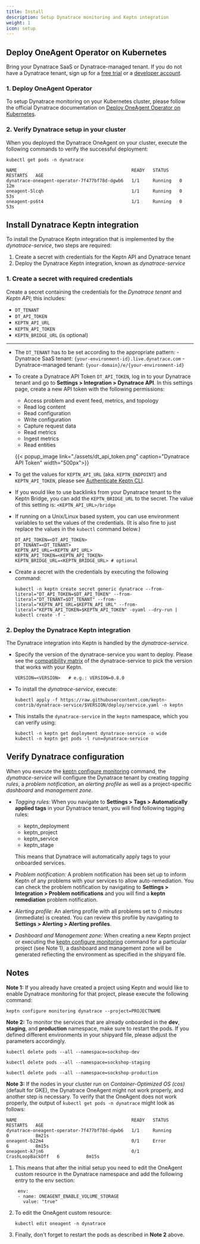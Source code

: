 ```yaml
---
title: Install
description: Setup Dynatrace monitoring and Keptn integration
weight: 1
icon: setup
---
```


## Deploy OneAgent Operator on Kubernetes

Bring your Dynatrace SaaS or Dynatrace-managed tenant. If you do not have a Dynatrace tenant, sign up for a [free trial](https://www.dynatrace.com/trial/) or a [developer account](https://www.dynatrace.com/developer/).

### 1. Deploy OneAgent Operator

To setup Dynatrace monitoring on your Kubernetes cluster, please follow the official Dynatrace documentation on [Deploy OneAgent Operator on Kubernetes](https://www.dynatrace.com/support/help/technology-support/cloud-platforms/kubernetes/deploy-oneagent-k8/).

### 2. Verify Dynatrace setup in your cluster

When you deployed the Dynatrace OneAgent on your cluster, execute the following commands to verify the successful deployment:

```console
kubectl get pods -n dynatrace
```

```console
NAME                                           READY   STATUS    RESTARTS   AGE
dynatrace-oneagent-operator-7f477bf78d-dgwb6   1/1     Running   0          12m
oneagent-5lcqh                                 1/1     Running   0          53s
oneagent-ps6t4                                 1/1     Running   0          53s
```

## Install Dynatrace Keptn integration

To install the Dynatrace Keptn integration that is implemented by the *dynatrace-service*, two steps are required:

1. Create a secret with credentials for the Keptn API and Dynatrace tenant
1. Deploy the Dynatrace Keptn integration, known as *dynatrace-service*

### 1. Create a secret with required credentials

Create a secret containing the credentials for the *Dynatrace tenant* and *Keptn API*; this includes: 

* `DT_TENANT`
* `DT_API_TOKEN`
* `KEPTN_API_URL` 
* `KEPTN_API_TOKEN`
* `KEPTN_BRIDGE_URL` (is optional)

---

* The `DT_TENANT` has to be set according to the appropriate pattern:
      - Dynatrace SaaS tenant: `{your-environment-id}.live.dynatrace.com`
      - Dynatrace-managed tenant: `{your-domain}/e/{your-environment-id}`

* To create a Dynatrace API Token `DT_API_TOKEN`, log in to your Dynatrace tenant and go to **Settings > Integration > Dynatrace API**. In this settings page, create a new API token with the following permissions:
    - Access problem and event feed, metrics, and topology
    - Read log content
    - Read configuration
    - Write configuration
    - Capture request data
    - Read metrics
    - Ingest metrics
    - Read entities

    {{< popup_image
    link="./assets/dt_api_token.png"
    caption="Dynatrace API Token"
    width="500px">}}

* To get the values for `KEPTN_API_URL` (aka. `KEPTN_ENDPOINT`) and `KEPTN_API_TOKEN`, please see [Authenticate Keptn CLI](../../../operate/install/#authenticate-keptn-cli).
   
* If you would like to use backlinks from your Dynatrace tenant to the Keptn Bridge, you can add the `KEPTN_BRIDGE_URL` to the secret. The value of this setting is: `<KEPTN_API_URL>/bridge`

* If running on a Unix/Linux based system, you can use environment variables to set the values of the credentials. (It is also fine to just replace the values in the `kubectl` command below.)

    ```console
    DT_API_TOKEN=<DT_API_TOKEN>
    DT_TENANT=<DT_TENANT>
    KEPTN_API_URL=<KEPTN_API_URL>
    KEPTN_API_TOKEN=<KEPTN_API_TOKEN>
    KEPTN_BRIDGE_URL=<KEPTN_BRIDGE_URL> # optional
    ```

* Create a secret with the credentials by executing the following command:

    ```console
    kubectl -n keptn create secret generic dynatrace --from-literal="DT_API_TOKEN=$DT_API_TOKEN" --from-literal="DT_TENANT=$DT_TENANT" --from-literal="KEPTN_API_URL=$KEPTN_API_URL" --from-literal="KEPTN_API_TOKEN=$KEPTN_API_TOKEN" -oyaml --dry-run | kubectl create -f -
    ```

### 2. Deploy the Dynatrace Keptn integration

The Dynatrace integration into Keptn is handled by the *dynatrace-service*.

* Specify the version of the dynatrace-service you want to deploy. Please see the [compatibility matrix](https://github.com/keptn-contrib/dynatrace-service#compatibility-matrix) of the dynatrace-service to pick the version that works with your Keptn.  

    ```console
    VERSION=<VERSION>   # e.g.: VERSION=0.8.0
    ```

*  To install the *dynatrace-service*, execute:

    ```console
    kubectl apply -f https://raw.githubusercontent.com/keptn-contrib/dynatrace-service/$VERSION/deploy/service.yaml -n keptn
    ```
   
* This installs the `dynatrace-service` in the `keptn` namespace, which you can verify using:

    ```console
    kubectl -n keptn get deployment dynatrace-service -o wide
    kubectl -n keptn get pods -l run=dynatrace-service
    ```

## Verify Dynatrace configuration

When you execute the [keptn configure monitoring](../../../reference/cli/commands/keptn_configure_monitoring/) command, the *dynatrace-service* will configure the Dynatrace tenant by creating *tagging rules*, a *problem notification*, an *alerting profile* as well as a project-specific *dashboard* and *management zone*.

- *Tagging rules:* When you navigate to **Settings > Tags > Automatically applied tags** in your Dynatrace tenant, you will find following tagging rules:
    - keptn_deployment
    - keptn_project
    - keptn_service
    - keptn_stage
  
    This means that Dynatrace will automatically apply tags to your onboarded services.

- *Problem notification:* A problem notification has been set up to inform Keptn of any problems with your services to allow auto-remediation. You can check the problem notification by navigating to **Settings > Integration > Problem notifications** and you will find a **keptn remediation** problem notification.

- *Alerting profile:* An alerting profile with all problems set to *0 minutes* (immediate) is created. You can review this profile by navigating to **Settings > Alerting > Alerting profiles**.

- *Dashboard and Management zone:* When creating a new Keptn project or executing the [keptn configure monitoring](../../../reference/cli/commands/keptn_configure_monitoring/) command for a particular project (see Note 1), a dashboard and management zone will be generated reflecting the environment as specified in the shipyard file.

## Notes

**Note 1:** If you already have created a project using Keptn and would like to enable Dynatrace monitoring for that project, please execute the following command:

```console
keptn configure monitoring dynatrace --project=PROJECTNAME
```

**Note 2:** To monitor the services that are already onboarded in the **dev**, **staging**, and **production** namespace, make sure to restart the pods. If you defined different environments in your shipyard file, please adjust the parameters accordingly. 

```console
kubectl delete pods --all --namespace=sockshop-dev
```
```console
kubectl delete pods --all --namespace=sockshop-staging
```
```console
kubectl delete pods --all --namespace=sockshop-production
```

**Note 3:** If the nodes in your cluster run on *Container-Optimized OS (cos)* (default for GKE), the Dynatrace OneAgent might not work properly, and another step is necessary. To verify that the OneAgent does not work properly, the output of `kubectl get pods -n dynatrace` might look as follows:

```console
NAME                                           READY   STATUS             RESTARTS   AGE
dynatrace-oneagent-operator-7f477bf78d-dgwb6   1/1     Running            0          8m21s
oneagent-b22m4                                 0/1     Error              6          8m15s
oneagent-k7jn6                                 0/1     CrashLoopBackOff   6          8m15s
```

1. This means that after the initial setup you need to edit the OneAgent custom resource in the Dynatrace namespace and add the following entry to the env section:

        env:
        - name: ONEAGENT_ENABLE_VOLUME_STORAGE
          value: "true"

1. To edit the OneAgent custom resource: 

    ```console
    kubectl edit oneagent -n dynatrace
    ```

1. Finally, don't forget to restart the pods as described in **Note 2** above.
